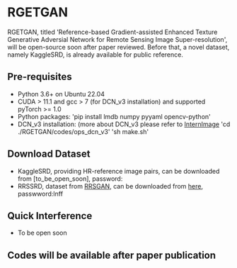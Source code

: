 # RGETGAN
RGETGAN, titled 'Reference-based Gradient-assisted Enhanced Texture Generative Adversial Network for Remote Sensing Image Super-resolution', will be open-source soon after paper reviewed. 
Before that, a novel dataset, namely KaggleSRD, is already available for public reference. 


## Pre-requisites
* Python 3.6+ on Ubuntu 22.04
* CUDA > 11.1 and gcc > 7 (for DCN_v3 installation) and supported pyTorch >= 1.0 
* Python packages: 'pip install lmdb numpy pyyaml opencv-python'
* DCN_v3 installation: (more about DCN_v3 please refer to [InternImage](https://github.com/OpenGVLab/InternImage)
  'cd ./RGETGAN/codes/ops_dcn_v3'
  'sh make.sh'


## Download Dataset
- KaggleSRD, providing HR-reference image pairs, can be downloaded from [to_be_open_soon], password:
- RRSSRD, dataset from [RRSGAN](https://github.com/dongrunmin/RRSGAN), can be downloaded from [here](https://pan.baidu.com/share/init?surl=M5HAlb9DqO5IOWQexETFaw), passwword:lnff


## Quick Interference
- To be open soon


## Codes will be available after paper publication
